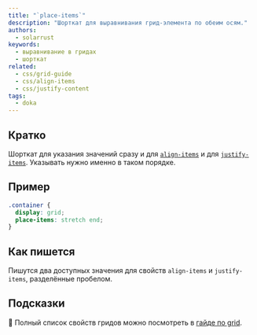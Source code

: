 ```yaml
---
title: "`place-items`"
description: "Шорткат для выравнивания грид-элемента по обеим осям."
authors:
  - solarrust
keywords:
  - выравнивание в гридах
  - шорткат
related:
  - css/grid-guide
  - css/align-items
  - css/justify-content
tags:
  - doka
---
```


## Кратко

Шорткат для указания значений сразу и для [`align-items`](/css/align-items/) и для [`justify-items`](/css/justify-items/). Указывать нужно именно в таком порядке.

## Пример

```css
.container {
  display: grid;
  place-items: stretch end;
}
```

## Как пишется

Пишутся два доступных значения для свойств `align-items` и `justify-items`, разделённые пробелом.

## Подсказки

<aside>

📝 Полный список свойств гридов можно посмотреть в [гайде по grid](/css/grid-guide/).

</aside>
